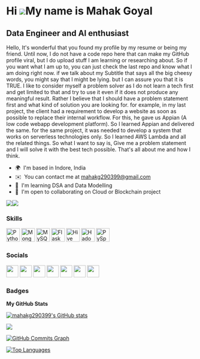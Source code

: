Hi ![](https://user-images.githubusercontent.com/18350557/176309783-0785949b-9127-417c-8b55-ab5a4333674e.gif)My name is Mahak Goyal
===================================================================================================================================

Data Engineer and AI enthusiast
---------------------------------------------------------------

Hello, It's wonderful that you found my profile by my resume or being my friend. Until now, I do not have a code repo here that can make my GitHub profile viral, but I do upload stuff I am learning or researching about. So if you want what I am up to, you can just check the last repo and know what I am doing right now. if we talk about my Subtitle that says all the big cheesy words, you might say that I might be lying. but I can assure you that it is TRUE. I like to consider myself a problem solver as I do not learn a tech first and get limited to that and try to use it even if it does not produce any meaningful result. Rather I believe that I should have a problem statement first and what kind of solution you are looking for. for example, in my last project, the client had a requirement to develop a website as soon as possible to replace their internal workflow. For this, he gave us Appian (A low code webapp development platform). So I learned Appian and delivered the same. for the same project, it was needed to develop a system that works on serverless technologies only. So I learned AWS Lambda and all the related things. So what I want to say is, Give me a problem statement and I will solve it with the best tech possible. That's all about me and how I think.

* 🌍  I'm based in Indore, India
* ✉️  You can contact me at [mahakg290399@gmail.com](mailto:mahakg290399@gmail.com)
* 🧠  I'm learning DSA and Data Modelling
* 🤝  I'm open to collaborating on Cloud or Blockchain project

<a href="https://www.twitter.com/mahakdgoyal" target="_blank" rel="noreferrer"><img
src="https://img.shields.io/twitter/follow/mahakdgoyal?logo=twitter&style=for-the-badge&color=0891b2&labelColor=1c1917"
/></a><a href="https://www.github.com/mahakg290399" target="_blank" rel="noreferrer"><img
src="https://img.shields.io/github/followers/mahakg290399?logo=github&style=for-the-badge&color=0891b2&labelColor=1c1917" /></a>

### Skills

<p align="left">

<a href="https://www.python.org/" target="_blank" rel="noreferrer"><img src="https://cdn.jsdelivr.net/npm/simple-icons/icons/python.svg" width="36" height="36" alt="Python" /></a>
<a href="https://www.mongodb.com/" target="_blank" rel="noreferrer"><img src="https://cdn.jsdelivr.net/npm/simple-icons/icons/mongodb.svg" width="36" height="36" alt="MongoDB" /></a>
<a href="https://www.mysql.com/" target="_blank" rel="noreferrer"><img src="https://cdn.jsdelivr.net/npm/simple-icons/icons/mysql.svg" width="36" height="36" alt="MySQL" /></a>
<a href="https://flask.palletsprojects.com/en/2.0.x/" target="_blank" rel="noreferrer"><img src="https://cdn.jsdelivr.net/npm/simple-icons/icons/flask.svg" width="36" height="36" alt="Flask" /></a>
<a href="https://hive.apache.org/" target="_blank" rel="noreferrer"><img src="https://cdn.jsdelivr.net/npm/simple-icons/icons/apachehive.svg" width="36" height="36" alt="Hive" /></a>
<a href="https://hadoop.apache.org/" target="_blank" rel="noreferrer"><img src="https://cdn.jsdelivr.net/npm/simple-icons/icons/apachehadoop.svg" width="36" height="36" alt="Hadoop" /></a>
<a href="https://spark.apache.org/docs/latest/api/python/" target="_blank" rel="noreferrer"><img src="https://cdn.jsdelivr.net/npm/simple-icons/icons/apachespark.svg" width="36" height="36" alt="PySpark" /></a>
</p>


### Socials

<p align="left"> <a href="https://discord.com/users/mahakg290399#7190" target="_blank" rel="noreferrer"><img src="https://raw.githubusercontent.com/danielcranney/readme-generator/main/public/icons/socials/discord.svg" width="32" height="32" /></a> <a href="https://www.facebook.com/MahakDGoyal" target="_blank" rel="noreferrer"><img src="https://raw.githubusercontent.com/danielcranney/readme-generator/main/public/icons/socials/facebook.svg" width="32" height="32" /></a> <a href="https://www.github.com/mahakg290399" target="_blank" rel="noreferrer"><img src="https://raw.githubusercontent.com/danielcranney/readme-generator/main/public/icons/socials/github.svg" width="32" height="32" /></a> <a href="http://www.instagram.com/mahakdgoyal" target="_blank" rel="noreferrer"><img src="https://raw.githubusercontent.com/danielcranney/readme-generator/main/public/icons/socials/instagram.svg" width="32" height="32" /></a> <a href="https://www.linkedin.com/in/mahakdgoyal" target="_blank" rel="noreferrer"><img src="https://raw.githubusercontent.com/danielcranney/readme-generator/main/public/icons/socials/linkedin.svg" width="32" height="32" /></a> <a href="http://www.medium.com/@mahakg290399" target="_blank" rel="noreferrer"><img src="https://raw.githubusercontent.com/danielcranney/readme-generator/main/public/icons/socials/medium.svg" width="32" height="32" /></a> <a href="https://www.twitter.com/mahakdgoyal" target="_blank" rel="noreferrer"><img src="https://raw.githubusercontent.com/danielcranney/readme-generator/main/public/icons/socials/twitter.svg" width="32" height="32" /></a></p>

### Badges

<b>My GitHub Stats</b>

<a href="http://www.github.com/mahakg290399"><img src="https://github-readme-stats.vercel.app/api?username=mahakg290399&show_icons=true&hide=&count_private=true&title_color=0891b2&text_color=ffffff&icon_color=0891b2&bg_color=1c1917&hide_border=true&show_icons=true" alt="mahakg290399's GitHub stats" /></a>

<a href="http://www.github.com/mahakg290399"><img src="https://github-readme-streak-stats.herokuapp.com/?user=mahakg290399&stroke=ffffff&background=1c1917&ring=0891b2&fire=0891b2&currStreakNum=ffffff&currStreakLabel=0891b2&sideNums=ffffff&sideLabels=ffffff&dates=ffffff&hide_border=true" /></a>

<a href="http://www.github.com/mahakg290399"><img src="https://activity-graph.herokuapp.com/graph?username=mahakg290399&bg_color=1c1917&color=ffffff&line=0891b2&point=ffffff&area_color=1c1917&area=true&hide_border=true&custom_title=GitHub%20Commits%20Graph" alt="GitHub Commits Graph" /></a>

<a href="https://github.com/mahakg290399" align="left"><img src="https://github-readme-stats.vercel.app/api/top-langs/?username=mahakg290399&langs_count=10&title_color=0891b2&text_color=ffffff&icon_color=0891b2&bg_color=1c1917&hide_border=true&locale=en&custom_title=Top%20%Languages" alt="Top Languages" /></a>
